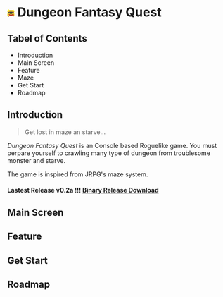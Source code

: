 # ![Logo](/DFQ_Logo.png) Dungeon Fantasy Quest

## Tabel of Contents
 * Introduction
 * Main Screen
 * Feature
 * Maze
 * Get Start
 * Roadmap
 
## Introduction
>Get lost in maze an starve...

*Dungeon Fantasy Quest* is an Console based Roguelike game. You must perpare yourself to crawling many type of dungeon from troublesome monster and starve.

The game is inspired from JRPG's maze system.

#### Lastest Release v0.2a !!! [Binary Release Download](https://github.com/fenixnix/DungeonFantasyQuest/releases)

## Main Screen

## Feature

## Get Start

## Roadmap

